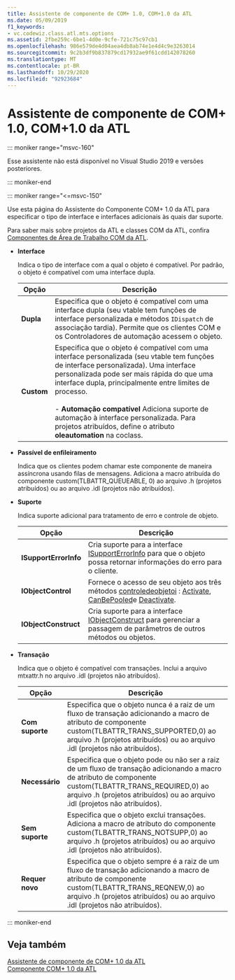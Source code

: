 ```yaml
---
title: Assistente de componente de COM+ 1.0, COM+1.0 da ATL
ms.date: 05/09/2019
f1_keywords:
- vc.codewiz.class.atl.mts.options
ms.assetid: 2fbe259c-6be1-4d0e-9cfe-721c75c97cb1
ms.openlocfilehash: 986e579de4d04aea4db8ab74e1e4d4c9e3263014
ms.sourcegitcommit: 9c2b3df9b837879cd17932ae9f61cdd142078260
ms.translationtype: MT
ms.contentlocale: pt-BR
ms.lasthandoff: 10/29/2020
ms.locfileid: "92923684"
---
```

# <a name="com-10-atl-com-10-component-wizard"></a>Assistente de componente de COM+ 1.0, COM+1.0 da ATL

::: moniker range="msvc-160"

Esse assistente não está disponível no Visual Studio 2019 e versões posteriores.

::: moniker-end

::: moniker range="<=msvc-150"

Use esta página do Assistente do Componente COM+ 1.0 da ATL para especificar o tipo de interface e interfaces adicionais às quais dar suporte.

Para saber mais sobre projetos da ATL e classes COM da ATL, confira [Componentes de Área de Trabalho COM da ATL](../../atl/atl-com-desktop-components.md).

- **Interface**

   Indica o tipo de interface com a qual o objeto é compatível. Por padrão, o objeto é compatível com uma interface dupla.

   |Opção|Descrição|
   |------------|-----------------|
   |**Dupla**|Especifica que o objeto é compatível com uma interface dupla (seu vtable tem funções de interface personalizada e métodos `IDispatch` de associação tardia). Permite que os clientes COM e os Controladores de automação acessem o objeto.|
   |**Custom**|Especifica que o objeto é compatível com uma interface personalizada (seu vtable tem funções de interface personalizada). Uma interface personalizada pode ser mais rápida do que uma interface dupla, principalmente entre limites de processo.<br /><br /> - **Automação compatível** Adiciona suporte de automação à interface personalizada. Para projetos atribuídos, define o atributo **oleautomation** na coclass.|

- **Passível de enfileiramento**

   Indica que os clientes podem chamar este componente de maneira assíncrona usando filas de mensagens. Adiciona a macro atribuída do componente custom(TLBATTR_QUEUEABLE, 0) ao arquivo .h (projetos atribuídos) ou ao arquivo .idl (projetos não atribuídos).

- **Suporte**

   Indica suporte adicional para tratamento de erro e controle de objeto.

   |Opção|Descrição|
   |------------|-----------------|
   |**ISupportErrorInfo**|Cria suporte para a interface [ISupportErrorInfo](../../atl/reference/isupporterrorinfoimpl-class.md) para que o objeto possa retornar informações do erro para o cliente.|
   |**IObjectControl**|Fornece o acesso de seu objeto aos três métodos [controledeobjetoi](/windows/win32/api/comsvcs/nn-comsvcs-iobjectcontrol) : [Activate](/windows/win32/api/comsvcs/nf-comsvcs-iobjectcontrol-activate), [CanBePooled](/windows/win32/api/comsvcs/nf-comsvcs-iobjectcontrol-canbepooled)e [Deactivate](/windows/win32/api/comsvcs/nf-comsvcs-iobjectcontrol-deactivate).|
   |**IObjectConstruct**|Cria suporte para a interface [IObjectConstruct](/windows/win32/api/comsvcs/nn-comsvcs-iobjectconstruct) para gerenciar a passagem de parâmetros de outros métodos ou objetos.|

- **Transação**

   Indica que o objeto é compatível com transações. Inclui a arquivo mtxattr.h no arquivo .idl (projetos não atribuídos).

   |Opção|Descrição|
   |------------|-----------------|
   |**Com suporte**|Especifica que o objeto nunca é a raiz de um fluxo de transação adicionando a macro de atributo de componente custom(TLBATTR_TRANS_SUPPORTED,0) ao arquivo .h (projetos atribuídos) ou ao arquivo .idl (projetos não atribuídos).|
   |**Necessário**|Especifica que o objeto pode ou não ser a raiz de um fluxo de transação adicionando a macro de atributo de componente custom(TLBATTR_TRANS_REQUIRED,0) ao arquivo .h (projetos atribuídos) ou ao arquivo .idl (projetos não atribuídos).|
   |**Sem suporte**|Especifica que o objeto exclui transações. Adiciona a macro de atributo do componente custom(TLBATTR_TRANS_NOTSUPP,0) ao arquivo .h (projetos atribuídos) ou ao arquivo .idl (projetos não atribuídos).|
   |**Requer novo**|Especifica que o objeto sempre é a raiz de um fluxo de transação adicionando a macro de atributo de componente custom(TLBATTR_TRANS_REQNEW,0) ao arquivo .h (projetos atribuídos) ou ao arquivo .idl (projetos não atribuídos).|

::: moniker-end

## <a name="see-also"></a>Veja também

[Assistente de componente de COM+ 1.0 da ATL](../../atl/reference/atl-com-plus-1-0-component-wizard.md)<br/>
[Componente COM+ 1.0 da ATL](../../atl/reference/adding-an-atl-com-plus-1-0-component.md)
